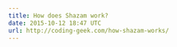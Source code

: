 ```yaml
---
title: How does Shazam work?
date: 2015-10-12 18:47 UTC
url: http://coding-geek.com/how-shazam-works/
---
```


